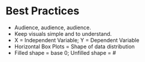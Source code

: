 # Best Practices

* Audience, audience, audience.
* Keep visuals simple and to understand.
* X = Independent Variable; Y = Dependent Variable
* Horizontal Box Plots = Shape of data distribution
* Filled shape = base 0; Unfilled shape = #


